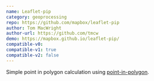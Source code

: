 ```yaml
---
name: Leaflet-pip
category: geoprocessing
repo: https://github.com/mapbox/leaflet-pip
author: Tom MacWright
author-url: https://github.com/tmcw
demo: https://mapbox.github.io/leaflet-pip/
compatible-v0:
compatible-v1: true
compatible-v2: false
---
```


Simple point in polygon calculation using <a href="https://github.com/substack/point-in-polygon">point-in-polygon</a>.
